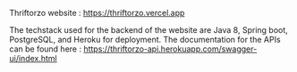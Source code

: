 Thriftorzo website :  https://thriftorzo.vercel.app

The techstack used for the backend of the website are Java 8, Spring boot, PostgreSQL, and Heroku for deployment.
The documentation for the APIs can be found here : https://thriftorzo-api.herokuapp.com/swagger-ui/index.html
